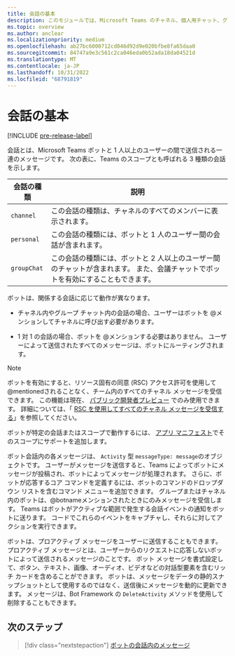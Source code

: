 ```yaml
---
title: 会話の基本
description: このモジュールでは、Microsoft Teams のチャネル、個人用チャット、グループ チャット スコープのボット会話の種類について説明します。
ms.topic: overview
ms.author: anclear
ms.localizationpriority: medium
ms.openlocfilehash: ab27bc6000712cd046d92d9e020bfbe8fa65daa0
ms.sourcegitcommit: 84747a9e3c561c2ca046eda0b52ada18da04521d
ms.translationtype: MT
ms.contentlocale: ja-JP
ms.lasthandoff: 10/31/2022
ms.locfileid: "68791819"
---
```

# <a name="conversation-basics"></a>会話の基本

[!INCLUDE [pre-release-label](~/includes/v4-to-v3-pointer-bots.md)]

会話とは、Microsoft Teams ボットと 1 人以上のユーザーの間で送信される一連のメッセージです。 次の表に、Teams のスコープとも呼ばれる 3 種類の会話を示します。

| 会話の種類 | 説明 |
| ------- | ----------- |
| `channel` | この会話の種類は、チャネルのすべてのメンバーに表示されます。 |
| `personal` | この会話の種類には、ボットと 1 人のユーザー間の会話が含まれます。 |
| `groupChat` | この会話の種類には、ボットと 2 人以上のユーザー間のチャットが含まれます。 また、会議チャットでボットを有効にすることもできます。 |

ボットは、関係する会話に応じて動作が異なります。

* チャネル内やグループ チャット内の会話の場合、ユーザーはボットを @メンションしてチャネルに呼び出す必要があります。

* 1 対 1 の会話の場合、ボットを @メンションする必要はありません。 ユーザーによって送信されたすべてのメッセージは、ボットにルーティングされます。

> [!NOTE]
> ボットを有効にすると、リソース固有の同意 (RSC) アクセス許可を使用して@mentionedされることなく、チーム内のすべてのチャネル メッセージを受信できます。 この機能は現在、 [パブリック開発者プレビュー](../../../resources/dev-preview/developer-preview-intro.md) でのみ使用できます。 詳細については、「 [RSC を使用してすべてのチャネル メッセージを受信する](channel-messages-with-rsc.md)」を参照してください。

ボットが特定の会話またはスコープで動作するには、 [アプリ マニフェスト](~/resources/schema/manifest-schema.md)でそのスコープにサポートを追加します。

ボット会話内の各メッセージは、 `Activity` 型 `messageType: message`のオブジェクトです。 ユーザーがメッセージを送信すると、Teams によってボットにメッセージが投稿され、ボットによってメッセージが処理されます。 さらに、ボットが応答するコア コマンドを定義するには、ボットのコマンドのドロップダウン リストを含むコマンド メニューを追加できます。 グループまたはチャネル内のボットは、@botnameメンションされたときにのみメッセージを受信します。 Teams はボットがアクティブな範囲で発生する会話イベントの通知をボットに送ります。 コードでこれらのイベントをキャプチャし、それらに対してアクションを実行できます。

ボットは、プロアクティブ メッセージをユーザーに送信することもできます。 プロアクティブ メッセージとは、ユーザーからのリクエストに応答しないボットによって送信されるメッセージのことです。 ボット メッセージを書式設定して、ボタン、テキスト、画像、オーディオ、ビデオなどの対話型要素を含むリッチ カードを含めることができます。 ボットは、メッセージをデータの静的スナップショットとして使用するのではなく、送信後にメッセージを動的に更新できます。 メッセージは、Bot Framework の `DeleteActivity` メソッドを使用して削除することもできます。

## <a name="next-step"></a>次のステップ

> [!div class="nextstepaction"]
> [ボットの会話内のメッセージ](~/bots/how-to/conversations/conversation-messages.md)
